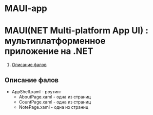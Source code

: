 # MAUI-app
# MAUI(NET Multi-platform App UI) : мультиплатформенное приложение на .NET

1. [Описание фалов](#setting)


<a name="setting"></a>
## Описание фалов
* AppShell.xaml - роутинг
  * AboutPage.xaml - одна из страниц
  * CountPage.xaml - одна из страниц
  * NotePage.xaml - одна из страниц
